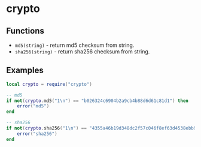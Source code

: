 # crypto

## Functions
- `md5(string)` - return md5 checksum from string.
- `sha256(string)` - return sha256 checksum from string.

## Examples

```lua
local crypto = require("crypto")

-- md5
if not(crypto.md5("1\n") == "b026324c6904b2a9cb4b88d6d61c81d1") then
    error("md5")
end

-- sha256
if not(crypto.sha256("1\n") == "4355a46b19d348dc2f57c046f8ef63d4538ebb936000f3c9ee954a27460dd865") then
    error("sha256")
end
```

